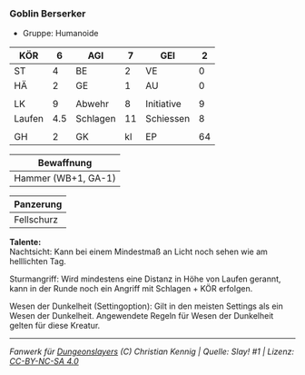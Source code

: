 ### Goblin Berserker  
- Gruppe: Humanoide  

| KÖR | 6 | AGI | 7 | GEI | 2 |
| --- | --- | --- | --- | --- | --- |
| ST | 4 | BE | 2 | VE | 0 |
| HÄ | 2 | GE | 1 | AU | 0 |
|  |  |  |  |  |  |
| LK | 9 | Abwehr | 8 | Initiative | 9 |
| Laufen | 4.5 | Schlagen | 11 | Schiessen | 8 |
|  |  |  |  |  |  |
| GH | 2 | GK | kl | EP | 64 |


| Bewaffnung |
| --- |
| Hammer (WB+1, GA-1) |


| Panzerung |
| --- |
| Fellschurz |


**Talente:**  
Nachtsicht: Kann bei einem Mindestmaß an Licht noch sehen wie am helllichten Tag.

Sturmangriff: Wird mindestens eine Distanz in Höhe von Laufen gerannt, kann in der Runde noch ein Angriff mit Schlagen + KÖR erfolgen.

Wesen der Dunkelheit (Settingoption): Gilt in den meisten Settings als ein Wesen der Dunkelheit. Angewendete Regeln für Wesen der Dunkelheit gelten für diese Kreatur.





___
*Fanwerk für [Dungeonslayers](https://www.dungeonslayers.net/) (C) Christian Kennig | Quelle: Slay! #1 | Lizenz: [CC-BY-NC-SA 4.0](https://creativecommons.org/licenses/by-nc-sa/4.0/deed.de)*